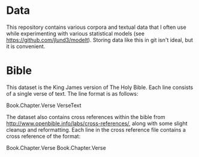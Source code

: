 Data
====

This repository contains various corpora and textual data that I often use
while experimenting with various statistical models (see
https://github.com/jlund3/modelt). Storing data like this in git isn't ideal,
but it is convenient.

Bible
=====

This dataset is the King James version of The Holy Bible. Each line consists of
a single verse of text. The line format is as follows:

Book.Chapter.Verse VerseText

The dataset also contains cross references within the bible from
http://www.openbible.info/labs/cross-references/, along with some slight
cleanup and reformatting. Each line in the cross reference file contains a cross
reference of the format:

Book.Chapter.Verse Book.Chapter.Verse
